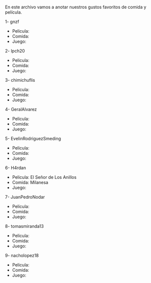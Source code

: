 En este archivo vamos a anotar nuestros gustos favoritos de comida y película.

1- gnzf
  - Pelicula:
  - Comida:
  - Juego:

2- lpch20
  - Pelicula:
  - Comida:
  - Juego:

3- chimichuflis
  - Pelicula:
  - Comida:
  - Juego:

4- GeralAlvarez
  - Pelicula:
  - Comida:
  - Juego:

5- EvelinRodriguezSmeding
  - Pelicula:
  - Comida:
  - Juego:

6- H4rdan
  - Pelicula: El Señor de Los Anillos
  - Comida: Milanesa
  - Juego:

7- JuanPedroNodar
  - Pelicula:
  - Comida:
  - Juego:

8- tomasmiranda13
  - Pelicula:
  - Comida:
  - Juego:

9- nacholopez18
  - Pelicula:
  - Comida:
  - Juego:

